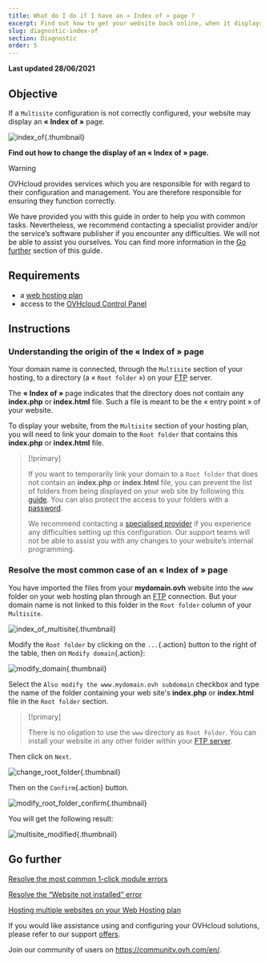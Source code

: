```yaml
---
title: What do I do if I have an « Index of » page ?
excerpt: Find out how to get your website back online, when it displays an « Index of » page
slug: diagnostic-index-of
section: Diagnostic
order: 5
---
```


**Last updated 28/06/2021**

## Objective

If a `Multisite` configuration is not correctly configured, your website may display an **« Index of »** page.

![index_of](images/index_of.png){.thumbnail}

**Find out how to change the display of an « Index of » page.**

> [!warning]
>
> OVHcloud provides services which you are responsible for with regard to their configuration and management. You are therefore responsible for ensuring they function correctly.
>
> We have provided you with this guide in order to help you with common tasks. Nevertheless, we recommend contacting a specialist provider and/or the service’s software publisher if you encounter any difficulties. We will not be able to assist you ourselves. You can find more information in the [Go further](#gofurther) section of this guide.
>

## Requirements

- a [web hosting plan](https://www.ovh.ie/web-hosting/)
- access to the [OVHcloud Control Panel](	https://www.ovh.com/auth/?action=gotomanager&from=https://www.ovh.ie/&ovhSubsidiary=ie)

## Instructions

### Understanding the origin of the « Index of » page

Your domain name is connected, through the `Multisite` section of your hosting, to a directory (a « `Root folder` ») on your [FTP](../log-in-to-storage-ftp-web-hosting/) server.

The **« Index of »** page indicates that the directory does not contain any **index.php** or **index.html** file. Such a file is meant to be the « entry point » of your website.

To display your website, from the `Multisite` section of your hosting plan, you will need to link your domain to the `Root folder` that contains this **index.php** or **index.html** file.

> [!primary]
>
> If you want to temporarily link your domain to a `Root folder` that does not contain an **index.php** or **index.html** file, you can prevent the list of folders from being displayed on your web site by following this [guide](../what_else_can_you_do_with_the_htaccess_file/#prevent-the-content-of-a-directory-from-being-listed). You can also protect the access to your folders with a [password](../how_to_password_protect_a_directory_on_your_website/).
>
> We recommend contacting a [specialised provider](https://partner.ovhcloud.com/en-ie/directory/) if you experience any difficulties setting up this configuration. Our support teams will not be able to assist you with any changes to your website’s internal programming.

### Resolve the most common case of an « Index of » page

You have imported the files from your **mydomain.ovh** website into the `www` folder on your web hosting plan through an [FTP](../log-in-to-storage-ftp-web-hosting/) connection. But your domain name is not linked to this folder in the `Root folder` column of your `Multisite`.

![index_of_multisite](images/index_of_multisite.png){.thumbnail}

Modify the `Root folder` by clicking on the `...`{.action} button to the right of the table, then on `Modify domain`{.action}:

![modify_domain](images/modify_domain.png){.thumbnail}

Select the `Also modify the www.mydomain.ovh subdomain` checkbox and type the name of the folder containing your web site's **index.php** or **index.html** file in the `Root folder` section.

> [!primary]
>
> There is no oligation to use the `www` directory as `Root Folder`. You can install your website in any other folder within your [FTP server](../log-in-to-storage-ftp-web-hosting/).

Then click on `Next`.

![change_root_folder](images/change_root_folder.png){.thumbnail}

Then on the `Confirm`{.action} button.

![modify_root_folder_confirm](images/modify_root_folder_confirm.png){.thumbnail}

You will get the following result:

![multisite_modified](images/multisite_modified.png){.thumbnail}

## Go further <a name="gofurther"></a>

[Resolve the most common 1-click module errors](../error-frequently-1-click-modules/)

[Resolve the “Website not installed” error](../web_hosting_error_-_website_not_installed/)

[Hosting multiple websites on your Web Hosting plan](../multisites-configuring-multiple-websites/)

If you would like assistance using and configuring your OVHcloud solutions, please refer to our support [offers](https://www.ovhcloud.com/en-ie/support-levels/).

Join our community of users on <https://community.ovh.com/en/>.

